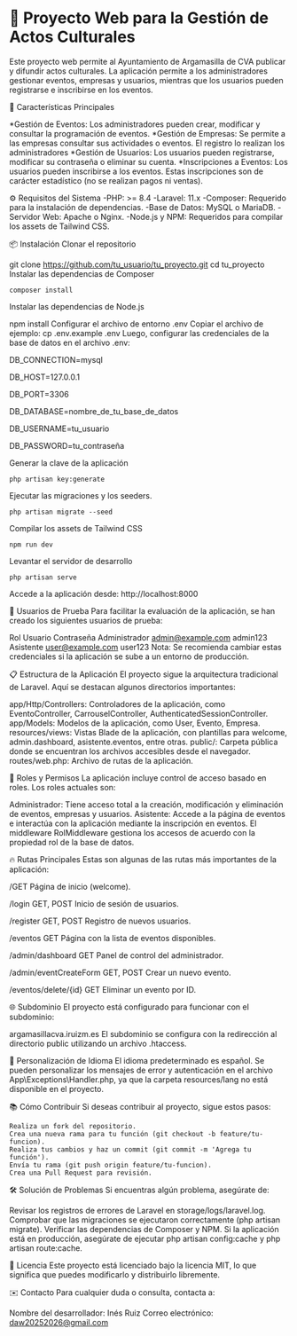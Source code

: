 

<h1>📘 Proyecto Web para la Gestión de Actos Culturales</h1>

Este proyecto web permite al Ayuntamiento de Argamasilla de CVA publicar y difundir actos culturales. La aplicación permite a los administradores gestionar eventos, empresas y usuarios, mientras que los usuarios pueden registrarse e inscribirse en los eventos.

🚀 Características Principales

*Gestión de Eventos: Los administradores pueden crear, modificar y consultar la programación de eventos.
*Gestión de Empresas: Se permite a las empresas consultar sus actividades o eventos. El registro lo realizan los administradores
*Gestión de Usuarios: Los usuarios pueden registrarse, modificar su contraseña o eliminar su cuenta.
*Inscripciones a Eventos: Los usuarios pueden inscribirse a los eventos. Estas inscripciones son de carácter estadístico (no se realizan pagos ni ventas).

⚙️ Requisitos del Sistema
-PHP: >= 8.4
-Laravel: 11.x
-Composer: Requerido para la instalación de dependencias.
-Base de Datos: MySQL o MariaDB.
-Servidor Web: Apache o Nginx.
-Node.js y NPM: Requeridos para compilar los assets de Tailwind CSS.


📦 Instalación
Clonar el repositorio

git clone https://github.com/tu_usuario/tu_proyecto.git
    cd tu_proyecto
Instalar las dependencias de Composer

    composer install
Instalar las dependencias de Node.js


npm install
Configurar el archivo de entorno .env
Copiar el archivo de ejemplo:
cp .env.example .env
Luego, configurar las credenciales de la base de datos en el archivo .env:

DB_CONNECTION=mysql

DB_HOST=127.0.0.1

DB_PORT=3306

DB_DATABASE=nombre_de_tu_base_de_datos

DB_USERNAME=tu_usuario

DB_PASSWORD=tu_contraseña

Generar la clave de la aplicación

    php artisan key:generate
Ejecutar las migraciones y los seeders.


    php artisan migrate --seed
Compilar los assets de Tailwind CSS


    npm run dev
Levantar el servidor de desarrollo


    php artisan serve
Accede a la aplicación desde: http://localhost:8000

🧪 Usuarios de Prueba
Para facilitar la evaluación de la aplicación, se han creado los siguientes usuarios de prueba:

Rol	Usuario	Contraseña
Administrador	admin@example.com	admin123
Asistente	user@example.com	user123
Nota: Se recomienda cambiar estas credenciales si la aplicación se sube a un entorno de producción.

📋 Estructura de la Aplicación
El proyecto sigue la arquitectura tradicional de Laravel. Aquí se destacan algunos directorios importantes:

app/Http/Controllers: Controladores de la aplicación, como EventoController, CarrouselController, AuthenticatedSessionController.
app/Models: Modelos de la aplicación, como User, Evento, Empresa.
resources/views: Vistas Blade de la aplicación, con plantillas para welcome, admin.dashboard, asistente.eventos, entre otras.
public/: Carpeta pública donde se encuentran los archivos accesibles desde el navegador.
routes/web.php: Archivo de rutas de la aplicación.

🔐 Roles y Permisos
La aplicación incluye control de acceso basado en roles. Los roles actuales son:

Administrador: Tiene acceso total a la creación, modificación y eliminación de eventos, empresas y usuarios.
Asistente: Accede a la página de eventos e interactúa con la aplicación mediante la inscripción en eventos.
El middleware RolMiddleware gestiona los accesos de acuerdo con la propiedad rol de la base de datos.

🔥 Rutas Principales
Estas son algunas de las rutas más importantes de la aplicación:

/GET	                Página de inicio              (welcome).

/login	                GET, POST	            Inicio de sesión de usuarios.

/register	            GET, POST	            Registro de nuevos usuarios.

/eventos	            GET	                    Página con la lista de eventos disponibles.

/admin/dashboard	    GET	                    Panel de control del administrador.

/admin/eventCreateForm	GET, POST	            Crear un nuevo evento.

/eventos/delete/{id}	GET	                    Eliminar un evento por ID.

🌐 Subdominio
El proyecto está configurado para funcionar con el subdominio:

argamasillacva.iruizm.es
El subdominio se configura con la redirección al directorio public utilizando un archivo .htaccess.

📄 Personalización de Idioma
El idioma predeterminado es español. Se pueden personalizar los mensajes de error y autenticación en el archivo App\Exceptions\Handler.php, ya que la carpeta resources/lang no está disponible en el proyecto.

📚 Cómo Contribuir
Si deseas contribuir al proyecto, sigue estos pasos:

    Realiza un fork del repositorio.
    Crea una nueva rama para tu función (git checkout -b feature/tu-funcion).
    Realiza tus cambios y haz un commit (git commit -m 'Agrega tu función').
    Envía tu rama (git push origin feature/tu-funcion).
    Crea una Pull Request para revisión.
    
🛠️ Solución de Problemas
Si encuentras algún problema, asegúrate de:

Revisar los registros de errores de Laravel en storage/logs/laravel.log.
Comprobar que las migraciones se ejecutaron correctamente (php artisan migrate).
Verificar las dependencias de Composer y NPM.
Si la aplicación está en producción, asegúrate de ejecutar php artisan config:cache y php artisan route:cache.

📜 Licencia
Este proyecto está licenciado bajo la licencia MIT, lo que significa que puedes modificarlo y distribuirlo libremente.

✉️ Contacto
Para cualquier duda o consulta, contacta a:

Nombre del desarrollador: Inés Ruiz
Correo electrónico: daw20252026@gmail.com

